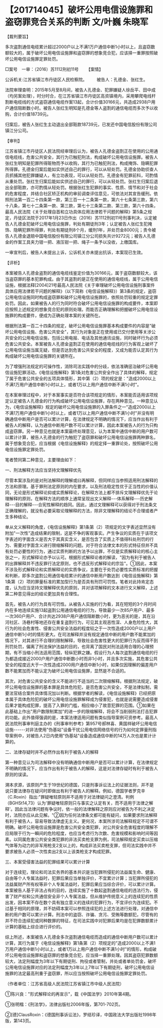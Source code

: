 # 【201714045】破坏公用电信设施罪和盗窃罪竞合关系的判断 文/叶巍 朱晓军

【裁判要旨】

多次盗割通信电缆累计超过2000户以上不满1万户通信中断1小时以上，且盗窃数额较大的，属于破坏公用电信设施罪和盗窃罪的想象竞合犯，应该择一重罪按照破坏公用电信设施罪定罪处罚。

□案号　一审：（2016）苏1112刑初11号 　　【案情】

公诉机关:江苏省镇江市丹徒区人民检察院。 　　被告人：孔德金、张红生。

法院审理查明：2015年5月至8月间，被告人孔德金、犯罪嫌疑人徐岳平、田中成（均另案处理），时分时合，在江苏省镇江市丹徒区高资镇境内，采用攀爬电线杆割断电缆线的方式盗窃通信电缆作案13起，合计价值30166元，共造成2938户用户通信阻断数小时。被告人张红生明知是孔德金等人盗割的通信电缆而多次予以收购，合计价值18739元。

归案后，被告人张红生主动退出全部赃款18739元，已发还中国电信股份有限公司镇江分公司。

【审判】

江苏省镇江市丹徒区人民法院经审理后认为，被告人孔德金盗割正在使用的公用通信电缆线，危害公共安全，其行为已触犯刑法，构成破坏公用电信设施罪。被告人张红生明知是犯罪所得赃物而予以收购，其行为已触犯刑法，构成掩饰、隐瞒犯罪所得罪。孔德金归案后能如实供述自己的罪行，可以从轻处罚。孔德金协助侦查人员抓捕其他犯罪嫌疑人，有立功表现，可以从轻处罚。孔德金有犯罪前科，可酌情从重处罚。张红生归案后能如实供述自己的罪行，可以从轻处罚。张红生归案后退出全部赃款，亦可酌情从轻处罚。根据张红生犯罪的事实、性质、情节和对于社会的危害程度，并结合社区矫正机构的审前调查评估意见，可依法对其宣告缓刑。依照刑法第一百二十四条第一款，第三百一十二条第一款，第六十七条第三款，第六十八条，第七十二条第一款、第三款，第七十三条第二款、第三款，第六十四条，最高人民法院《关于处理自首和立功具体应用法律若干问题的解释》第5条之规定，丹徒区法院于2017年1月23日作出（2016）苏1112刑初11号刑事判决，认定被告人孔德金犯破坏公用电信设施罪，判处有期徒刑3年；认定被告人张红生犯掩饰、隐瞒犯罪所得罪，判处有期徒刑8个月，缓刑1年，并处罚金8000元；责令被告人孔德金退赔中国电信股份有限公司镇江分公司损失共计9272元；被告人孔德金的作案工具夹力钳一把、液压钳一把、绳子一条予以没收，上缴国库。

一审宣判后，被告人未提出上诉，公诉机关亦未提出抗诉，本案现已生效。

【评析】

本案被告人孔德金盗割的通信电缆线鉴定价值为30166元，属于盗窃数额较大，该当盗窃罪的基本犯罪构成。由于其盗割的是正在使用的通信电缆线，属于公用电信设施，根据法释\[2004\]21号最高人民法院《关于审理破坏公用电信设施刑事案件具体应用法律若干问题的解释》（以下简称《电信设施解释》）第3条的规定，盗窃公用电信设施同时构成盗窃罪和破坏公用电信设施罪的，依照处罚较重的规定定罪处罚。因此，如果被告人的行为同时符合破坏公用电信设施罪的构成要件，本案即应按照上述规定的想象竞合犯的原则处理。而能否正确理解和把握破坏公用电信设施罪的构成要件，便成为正确处理本案的关键所在。

根据刑法第一百二十四条的规定，破坏公用电信设施罪基本构成要件的内容是"破坏公用电信设施、危害公共安全"，其行为对象是正在使用或已交付使用等关涉公共安全的公用电信设施，包括公用电报、电话及其他通讯设施，同时破坏行为必须危害公共安全。本案被告人孔德金盗割正在使用的通信电缆线的行为客观上破坏了公用电信设施当属无疑，但是否达到危害公共安全的程度，又成为能否认定其行为构成破坏公用电信设施罪的关键所在。

为了增强刑法规定的可操作性，消除司法实践中的分歧，依法准确惩治破坏公用电信设施犯罪活动，《电信设施解释》第1条对危害公共安全作出了具体的解释，规定了属于危害公共安全的五项具体情形，其中第（2）项的规定是："造成2000以上不满1万用户通信中断1小时以上，或者1万以上用户通信中断不满1小时"。

在本案审理过程中，对于本案事实是否符合该项规定的情形，本案能否适用该项规定认定被告人孔德金的行为构成破坏公用电信设施罪，存在两种意见。一种意见认为，《电信设施解释》规定的破坏公用电信设施罪的入罪条件之一"造成2000以上不满1万用户通信中断1小时以上，或者1万以上用户通信中断不满1小时"并没有明确通信中断用户是否可以累计计算，在法律规定不明确的情况下，应当作出有利于被告人的解释，认为通信中断用户数不可以累计计算，因此本案被告人的行为只构成盗窃罪。另一种意见也就是本案最终处理意见，认为本案中通信中断的用户数可以累计计算，被告人孔德金的行为触犯了盗窃罪和破坏公用电信设施罪两种罪名，属于想象竞合犯，应当根据《电信设施解释》的规定择一重罪论处，按照破坏公用电信设施罪定罪处罚。

笔者赞同第二种意见，主要理由如下：

一、刑法解释方法应当坚持文理解释优先

尽管本案涉及的是对刑法解释的理解或曰再解释，但同样应当参照适用刑法解释的方法和原理。基于罪刑法定原则的内在要求，以及刑法稳定性优于正当性的价值认同，无论是形式解释论抑或实质解释论，在解释方法上都不排斥文理解释优先于论理解释的原则，在解释方法的顺序上通常呈现出文义解释---体系解释---历史解释---目的解释---合宪性解释的趋同。因此，通过文理解释可以获得对于刑法条文正确理解的，就没有必要采取论理解释的方法，除非文理解释的结论不合理或者产生多种结论。

单从文义解释的角度，《电信设施解释》第1条第（2）项规定的文字表述显然没有附加"一次性"造成结果的限制，这是不争的客观事实。产生争议的实质在于该项文字表述的字面含义是否大于其真实含义，是否包含了实质上不值得科处刑罚的行为、需要对字面含义进行限缩解释的问题。对于符合法律文本的形式特征但并不具有处罚必要性的行为，通过实质判断的方法予以出罪，不仅是实质解释论的核心主张之一，形式解释论亦予以认可。根据形式解释论者的解读，"因为有利于被告人的出罪解释并不违反罪行法定原则，也不违反形式解释论的宗旨"。①因此，本案不涉及形式解释论和实质解释论的实质争议，主要在于处罚必要性实质标准的把握和判断，即多次盗割公用通信电缆累计的通信中断用户数达到《电信设施解释》第1条第（2）项的罪量标准的累加型行为是否具有刑罚可罚性。笔者对此持肯定态度，认为应当坚持文理解释优先的原则，并对该项解释的文本进行文义解释，上述第二种意见得出的结论更加具有合理性。

首先，被告人的行为具有可罚性。从被告人实施的行为看，其在短短的3个月时间内在多地连续实施13起盗割公用通信电缆的行为，导致最少一次85户用户、最多一次360户用户、合计共达2938户用户通信阻断数小时，更为恶劣的是，其在沿河社区、汤巷村等地还存在重复盗割行为，可见其主观恶性深、人身危险性大，其行为的社会危害性、侵害公共安全法益的程度较之于一次性造成2000户以上用户通信中断1小时的情形更大。在司法解释并没有规定通信中断的用户数不能累加的情况下，对其进行不合理的限制解释，导致社会危害性更大的犯罪行为反而得不到刑罚处罚，偏离了刑法保护法益的目的，也背离了国民对刑法适用合理的心理预期，有不当缩小刑法适用范围，轻纵犯罪之嫌。假设行为人每次盗割通信电缆的行为都造成接近2000户用户通信中断数小时而非1小时，并且多次实施，其危害公共安全的程度远大于一次性造成2000用户通信中断1小时，如果仅因理解的偏差用户数不能累加而不能认定为破坏公用电信设施罪，显然是不合适的。

其次，对危害公共安全的含义不能进行不适当的二次限缩解释。根据刑法规定，破坏公用电信设施罪的基本罪是具体危险犯，是否危害公共安全，不是法律拟制，需要法官结合案件具体情况加以判断。根据学者的解读，《电信设施解释》已经把原本属于具体危险犯的破坏公用电信设施罪解释成为侵害犯，也就是说需要造成侵害后果才能构成犯罪，提高了入罪的门槛，相应缩小了故意犯罪的范围。①如果在此基础上作出"用户数限制累加"的进一步的限缩解释，将会不当削弱刑法打击犯罪的功能。此外值得强调的是，本案法律适用问题有类似指导案例可资参考。最高人民法院刑事审判庭主办的《刑事审判参考》第957号郝林喜、黄国祥破坏公用电信设施------对非法使用"伪基站"设备干扰公用电信网络信号的行为如何定罪量刑指导案例中，对被告人2日内使用"伪基站"设备造成通信中断的14万人次也是累计计算的。

二、法律存疑时并不必然作出有利于被告人的解释

第一种意见认为司法解释中没有明确通信中断用户是否可以累计计算，在法律规定不明确的情况下，应当作出有利于被告人的解释，这是对法律存疑时有利于被告人原则的误读。

溯本求源，该原则产生于19世纪的德国，只是刑事诉讼法上的证据法则，并不是说只要法律存在疑问时即做出有利于被告人的解释。例如，德国学者罗克辛（C.Roxin）指出:"罪疑唯轻原则并不适用于对法律疑问之澄清。判例（BGHSt14,73）认为'罪疑唯轻原则只与事实之认定有关，而不适用于法律之解释'。因此当法律问题有争议时，依一般的法律解释之原则应对被告为不利之决定时，法院亦应从此见解。"②因为任何法律条文都可能有疑问，如果要求刑法解释有利于被告人，容易导致法律虚无主义。更何况，本案所涉司法解释规定不可谓不明确。破坏公用电信设施罪是危害公共安全类犯罪，对公共安全危害程度的理解不应局限于行为一瞬间的危险程度，也应当考虑行为次数、危害规模和影响时间等因素。以同属危害公共安全类犯罪的非法买卖枪支罪为例，司法解释规定买卖以压缩气体等为动力的非军用枪支2支以上的，构成非法买卖枪支罪，但司法实践中并不要求被告人必须一次性卖出2支以上该类枪支才构成犯罪。

三、本案受侵害法益的犯罪结果可以累计计算

对于连续犯，理论和司法实务界的基本共识是当犯罪所侵犯的法益属生命、健康、自由等个人专属法益时，犯罪后果应当单独评价，不宜累计计算；当犯罪所侵犯的法益属财产所有权等非个人专属法益时，犯罪后果应当综合评价，可以累计计算。本案被告人基于非法占有的目的，连续实施了十数起盗割通信电缆的违法行为，侵害了财产权和公共通信安全非个人专属法益，但从维护传统意义上的连续犯的性质出发，因本案不存在数个具有独立意义的连续的犯罪行为，不宜评价为连续犯。不过基于相同的原理，并不妨碍本案可以参照连续犯的上述方法进行处理，对通信中断的用户数可以累计计算。刑法中的盗窃、诈骗、贪污、受贿等数额犯，尽管有的并不符合连续犯或同种数罪的特征，在司法实践中对犯罪后果均是在犯罪数额累计计算的基础上综合进行评价的。

综上所述，本案被告人孔德金多次盗割通信电缆而造成的通信中断用户数可以累计计算，其行为属于《电信设施解释》第1条第（2）项规定的"造成2000以上不满1万用户通信中断1小时以上，或者1万以上用户通信中断不满1小时"的情形，构成破坏公用电信设施罪和盗窃罪的想象竞合犯，应当择一重罪处理。因其盗窃犯罪数额较大，法定刑幅度为3年以下有期徒刑、拘役或者管制，并处或者单处罚金，破坏公用电信设施罪对应的法定刑幅度为3年以上7年以下有期徒刑，破坏公用电信设施罪的法定最高刑重于盗窃罪，所以应当按照破坏公用电信设施罪定罪处罚。

（作者单位：江苏省高级人民法院江苏省镇江市中级人民法院）

①陈兴良："形式解释论的再宣示"，载《中国法学》2010年第4期。

①张明楷：《刑法学》，法律出版社2006年版，第701-702页。

②\[德\]ClausRoxin：《德国刑事诉讼法》，罗结珍译，中国政法大学出版社1998年版，第143页。